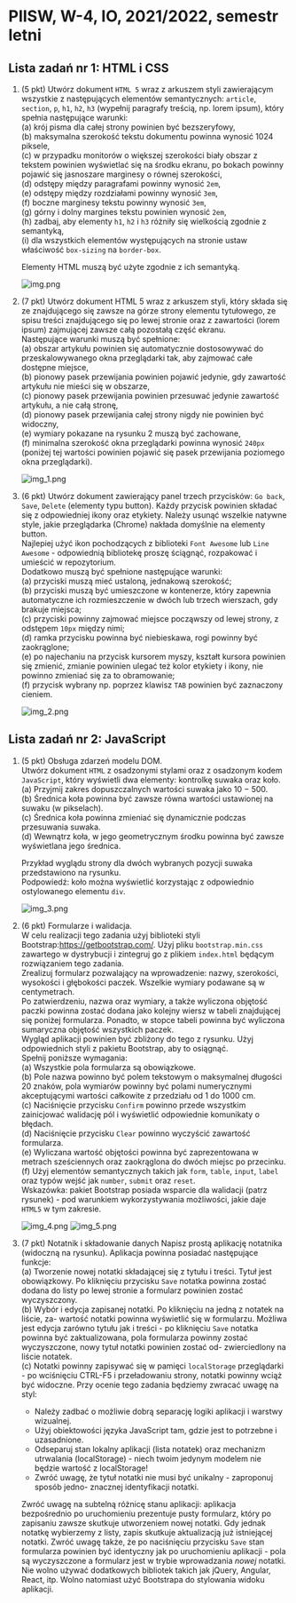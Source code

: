 # PIISW, W-4, IO, 2021/2022, semestr letni

## Lista zadań nr 1: HTML i CSS

1. (5 pkt) Utwórz dokument `HTML 5` wraz z arkuszem styli zawierającym wszystkie z następujących 
elementów semantycznych: `article`, `section`, `p`, `h1`, `h2`, `h3` (wypełnij paragrafy treścią, np. lorem ipsum), 
który spełnia następujące warunki: \
    (a) krój pisma dla całej strony powinien być bezszeryfowy, \
    (b) maksymalna szerokość tekstu dokumentu powinna wynosić 1024 piksele, \
    (c) w przypadku monitorów o większej szerokości biały obszar z tekstem powinien wyświetlać się na środku ekranu, 
    po bokach powinny pojawić się jasnoszare marginesy
    o równej szerokości, \
    (d) odstępy między paragrafami powinny wynosić `2em`, \
    (e) odstępy między rozdziałami powinny wynosić `3em`, \
    (f) boczne marginesy tekstu powinny wynosić `3em`, \
    (g) górny i dolny margines tekstu powinien wynosić `2em`, \
    (h) zadbaj, aby elementy `h1`, `h2` i `h3` różniły się wielkością zgodnie z semantyką, \
    (i) dla wszystkich elementów występujących na stronie ustaw właściwość `box-sizing` na `border-box`.
    
    Elementy HTML muszą być użyte zgodnie z ich semantyką.
    
    ![img.png](img.png)

2. (7 pkt) Utwórz dokument HTML 5 wraz z arkuszem styli, który składa się ze znajdującego
   się zawsze na górze strony elementu tytułowego, ze spisu treści znajdującego się po lewej
   stronie oraz z zawartości (lorem ipsum) zajmującej zawsze całą pozostałą część ekranu. \
   Następujące warunki muszą być spełnione: \
   (a) obszar artykułu powinien się automatycznie dostosowywać do przeskalowywanego
   okna przeglądarki tak, aby zajmować całe dostępne miejsce, \
   (b) pionowy pasek przewijania powinien pojawić jedynie, gdy zawartość artykułu nie
   mieści się w obszarze, \
   (c) pionowy pasek przewijania powinien przesuwać jedynie zawartość artykułu, a nie
   całą stronę, \
   (d) pionowy pasek przewijania całej strony nigdy nie powinien być widoczny, \
   (e) wymiary pokazane na rysunku 2 muszą być zachowane, \
   (f) minimalna szerokość okna przeglądarki powinna wynosić `240px` (poniżej tej wartości
   powinien pojawić się pasek przewijania poziomego okna przeglądarki).

    ![img_1.png](img_1.png)

3. (6 pkt) Utwórz dokument zawierający panel trzech przycisków: `Go back`, `Save`, `Delete`
   (elementy typu button). Każdy przycisk powinien składać się z odpowiedniej ikony
   oraz etykiety. Należy usunąć wszelkie natywne style, jakie przeglądarka (Chrome) nakłada
   domyślnie na elementy button. \
   Najlepiej użyć ikon pochodzących z biblioteki `Font Awesome` lub `Line Awesome` - odpowiednią 
   bibliotekę proszę ściągnąć, rozpakować i umieścić w repozytorium. \
   Dodatkowo muszą być spełnione następujące warunki: \
   (a) przyciski muszą mieć ustaloną, jednakową szerokość; \
   (b) przyciski muszą być umieszczone w kontenerze, który zapewnia automatyczne ich
   rozmieszczenie w dwóch lub trzech wierszach, gdy brakuje miejsca; \
   (c) przyciski powinny zajmować miejsce począwszy od lewej strony, z odstępem `10px`
   między nimi; \
   (d) ramka przycisku powinna być niebieskawa, rogi powinny być zaokrąglone; \
   (e) po najechaniu na przycisk kursorem myszy, kształt kursora powinien się zmienić,
   zmianie powinien ulegać też kolor etykiety i ikony, nie powinno zmieniać się za to
   obramowanie; \
   (f) przycisk wybrany np. poprzez klawisz `TAB` powinien być zaznaczony cieniem.
    
    ![img_2.png](img_2.png)

## Lista zadań nr 2: JavaScript

1. (5 pkt) Obsługa zdarzeń modelu DOM. \
   Utwórz dokument `HTML` z osadzonymi stylami oraz z osadzonym kodem `JavaScript`,
   który wyświetli dwa elementy: kontrolkę suwaka oraz koło. \
   (a) Przyjmij zakres dopuszczalnych wartości suwaka jako 10 − 500. \
   (b) Średnica koła powinna być zawsze równa wartości ustawionej na suwaku (w pikselach). \
   (c) Średnica koła powinna zmieniać się dynamicznie podczas przesuwania suwaka. \
   (d) Wewnątrz koła, w jego geometrycznym środku powinna być zawsze wyświetlana jego średnica.

    Przykład wyglądu strony dla dwóch wybranych pozycji suwaka przedstawiono na rysunku. \
    Podpowiedź: koło można wyświetlić korzystając z odpowiednio ostylowanego elementu `div`.

    ![img_3.png](img_3.png)

2. (6 pkt) Formularze i walidacja. \
   W celu realizacji tego zadania użyj biblioteki styli Bootstrap:https://getbootstrap.com/. 
   Użyj pliku `bootstrap.min.css` zawartego w dystrybucji i zintegruj go z plikiem
   `index.html` będącym rozwiązaniem tego zadania. \
   Zrealizuj formularz pozwalający na wprowadzenie: nazwy, szerokości, wysokości i głębokości
   paczek. Wszelkie wymiary podawane są w centymetrach. \
   Po zatwierdzeniu, nazwa oraz wymiary, a także wyliczona objętość paczki powinna zostać
   dodana jako kolejny wiersz w tabeli znajdującej się poniżej formularza. Ponadto, w stopce
   tabeli powinna być wyliczona sumaryczna objętość wszystkich paczek. \
   Wygląd aplikacji powinien być zbliżony do tego z rysunku. Użyj odpowiednich styli
   z pakietu Bootstrap, aby to osiągnąć. \
   Spełnij poniższe wymagania: \
   (a) Wszystkie pola formularza są obowiązkowe. \
   (b) Pole nazwa powinno być polem tekstowym o maksymalnej długości 20 znaków, pola 
   wymiarów powinny być polami numerycznymi akceptującymi wartości całkowite
   z przedziału od 1 do 1000 cm. \
   (c) Naciśnięcie przycisku `Confirm` powinno przede wszystkim zainicjować walidację pól
   i wyświetlić odpowiednie komunikaty o błędach. \
   (d) Naciśnięcie przycisku `Clear` powinno wyczyścić zawartość formularza. \
   (e) Wyliczana wartość objętości powinna być zaprezentowana w metrach sześciennych
   oraz zaokrąglona do dwóch miejsc po przecinku. \
   (f) Użyj elementów semantycznych takich jak `form`, `table`, `input`, `label` oraz typów
   wejść jak `number`, `submit` oraz `reset`. \
   Wskazówka: pakiet Bootstrap posiada wsparcie dla walidacji (patrz rysunek) - pod
   warunkiem wykorzystywania możliwości, jakie daje `HTML5` w tym zakresie.

   ![img_4.png](img_4.png)
   ![img_5.png](img_5.png)

3. (7 pkt) Notatnik i składowanie danych Napisz prostą aplikację notatnika (widoczną na
   rysunku). Aplikacja powinna posiadać następujące funkcje: \
   (a) Tworzenie nowej notatki składającej się z tytułu i treści. Tytuł jest obowiązkowy. Po
   kliknięciu przycisku `Save` notatka powinna zostać dodana do listy po lewej stronie a formularz powinien zostać wyczyszczony. \
   (b) Wybór i edycja zapisanej notatki. Po kliknięciu na jedną z notatek na liście, za-
   wartość notatki powinna wyświetlić się w formularzu. Możliwa jest edycja zarówno
   tytułu jak i treści - po kliknięciu `Save` notatka powinna być zaktualizowana, pola
   formularza powinny zostać wyczyszczone, nowy tytuł notatki powinien zostać od-
   zwierciedlony na liście notatek. \
   (c) Notatki powinny zapisywać się w pamięci `localStorage` przeglądarki - po wciśnięciu
   CTRL-F5 i przeładowaniu strony, notatki powinny wciąż być widoczne.
   Przy ocenie tego zadania będziemy zwracać uwagę na styl:

   - Należy zadbać o możliwie dobrą separację logiki aplikacji i warstwy wizualnej.
   - Użyj obiektowości języka JavaScript tam, gdzie jest to potrzebne i uzasadnione.
   - Odseparuj stan lokalny aplikacji (lista notatek) oraz mechanizm utrwalania (localStorage) - 
    niech twoim jedynym modelem nie będzie wartość z localStorage!
   - Zwróć uwagę, że tytuł notatki nie musi być unikalny - zaproponuj sposób jedno-
    znacznej identyfikacji notatki.

    Zwróć uwagę na subtelną różnicę stanu aplikacji: aplikacja bezpośrednio po uruchomieniu
    prezentuje pusty formularz, który po zapisaniu zawsze skutkuje utworzeniem nowej notatki. 
    Gdy jednak notatkę wybierzemy z listy, zapis skutkuje aktualizacją już istniejącej
    notatki. Zwróć uwagę także, że po naciśnięciu przycisku `Save` stan formularza powinien
    być identyczny jak po uruchomieniu aplikacji - pola są wyczyszczone a formularz jest
    w trybie wprowadzania _nowej_ notatki. \
    Nie wolno używać dodatkowych bibliotek takich jak jQuery, Angular, React, itp. Wolno
    natomiast użyć Bootstrapa do stylowania widoku aplikacji.

[//]: # ()
[//]: # (## Lista zadań nr 3: Tworzenie i testowanie backendu: serwisy RESTowe)

[//]: # ()
[//]: # (1. &#40;6 pkt&#41; Order Service)

[//]: # (   Utwórz aplikację Order, która spełni następujące kryteria:)

[//]: # (   &#40;a&#41; będzie oparta naSpring Boot&#40;https://start.spring.io&#41;,)

[//]: # (   &#40;b&#41; zbudowana za pomocąMaven,)

[//]: # (   &#40;c&#41; wykorzysta bazę danychH2,)

[//]: # (   &#40;d&#41; dane z bazy danych będą dostępne pod adresem host:port/h2-console,)

[//]: # (   &#40;e&#41; wystawi REST API do tworzenia obiektu typu Order,)

[//]: # (   &#40;f&#41; wystawi REST API do aktualizacji statusu dostawy &#40;Created, PickedUp, Delivered&#41;)

[//]: # (   dla danego Order,)

[//]: # (   &#40;g&#41; definicja REST będzie możliwa do wyświetlenia z poziomu przeglądarki za pomocą)

[//]: # (   host:port/swagger-ui/index.html,)

[//]: # (   &#40;h&#41; encjaOrderpowinna zawierać informacje o kliencie, zamówionych produktach oraz)

[//]: # (   dostawie &#40;patrz rysunek 2.&#41;,)

[//]: # (   &#40;i&#41; ma odpowiednie pakiety wewnątrz warstwy: REST API, serwisową, dostępu do bazy)

[//]: # (   danych.)

[//]: # (2. &#40;5 pkt&#41; OrderHistory Service.)

[//]: # (   Utwórz aplikację OrderHistory, która spełni następujące kryteria:)

[//]: # (   &#40;a&#41; będzie oparta naSpring Boot&#40;https://start.spring.io&#41;,)

[//]: # (   &#40;b&#41; zbudowana za pomocąMaven,)

[//]: # (   &#40;c&#41; wykorzysta bazę danychH2,)

[//]: # (   &#40;d&#41; dane z bazy danych będą dostępne pod adresem host:port/h2-console,)

[//]: # (   &#40;e&#41; encjaOrderHistorypowinna zawierać informacje o kliencie, dostawie oraz zamówio-)

[//]: # (   nych produktach &#40;nazwy po przecinku w jednym polu&#41; wraz z sumaryczną wartością)

[//]: # (   zamówienia &#40;patrz rysunek 3.&#41;,)

[//]: # (   &#40;f&#41; ma oddzielone pakiety: REST API, serwisową, dostępu do bazy danych,)

[//]: # (   &#40;g&#41; wystawi REST API do tworzenia obiektu typuOrderHistory, aktualizacji jego sta-)

[//]: # (   tusu dostawy oraz odczytu danych tego typu &#40;GET - na podstawie id oraz wszystkich)

[//]: # (   zapisanych&#41;,)

[//]: # (   &#40;h&#41; definicja REST będzie możliwa do wyświetlenia za pomocą host:port/swagger-ui/index.html,)

[//]: # (   &#40;i&#41; strona swagger-ui/index.html grupuje operacje &#40;metody do odczytu oddzielnie od)

[//]: # (   tych do tworzenia, patrz 4 oraz 5&#41;,)

[//]: # (   &#40;j&#41; logika zawarta w serwisie jest pokryta testami jednostkowymi &#40;JUnit,Mockito&#41;.)

[//]: # ()
[//]: # ()
[//]: # (3. &#40;3 pkt&#41; Synchronizacja danych pomiędzy Order Service a OrderHistory Service.)

[//]: # (   Zarówno po utworzeniu obiektu typu Order jak i zmianie statusu jego dostawy przez)

[//]: # (   Order Service, dane w OrderHistory Service powinny zostać wzbogacone o te zmiany)

[//]: # (   &#40;synchronizacja&#41;. Do tego celu użyj REST API udostępnionego przez OrderHistory Se-)

[//]: # (   rvice.)

[//]: # (4. &#40;4 pkt&#41; Open API.)

[//]: # (   Aplikacja OrderHistory Service powinna udostępniać plik Open API &#40;.json lub .yaml&#41;,)

[//]: # (   który posłuży Order Service do wygenerowania kodu potrzebnego do połączenia poprzez)

[//]: # (   REST API z OrderHistory Service.)

[//]: # (   **Wskazówka:** Zacznij od wygenerowania pliku z definicją Open API &#40;https://springdoc.)

[//]: # (   org/&#41;. Następnie odpowiednio skorzystaj z mavenowego pluginu:openapi-generator-ma-)

[//]: # (   ven-plugin. Wygenerowany kod powinien znaleść się w katalogu target.)

[//]: # (5. A&#40;2 pkt&#41; RESTful API i paginacja.)

[//]: # (   Rozszerz działanie REST API w OrderHistory Service o metodę wyszukującą zamówienia)

[//]: # (   wraz z możliwością pagingu.)

[//]: # (   **Wskazówka:** Skorzystaj ze Spring HATEOAS.)

[//]: # ()
[//]: # ()
[//]: # (Rysunek 2: Model danych dla zadania 1.)

[//]: # ()
[//]: # (Rysunek 3: Model danych dla zadania 2.)

[//]: # ()
[//]: # ()
[//]: # (```)

[//]: # (Rysunek 4: Przykładowy widok grupy ordershistory na swagger-ui dla zadania 2.)

[//]: # (```)

[//]: # (```)

[//]: # (Rysunek 5: Przykładowy widok grupy sync na swagger-ui dla zadania 2.)

[//]: # (```)

[//]: # (Rysunek 6: Przykładowa zawartość pliku Open API do generowania kodu dla zadania 3.)

[//]: # ()
[//]: # ()

